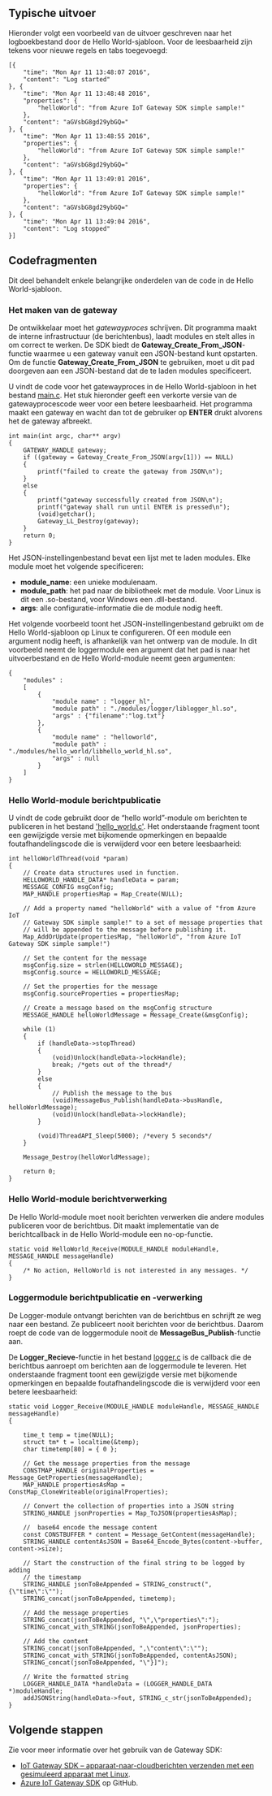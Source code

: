 ## Typische uitvoer

Hieronder volgt een voorbeeld van de uitvoer geschreven naar het logboekbestand door de Hello World-sjabloon. Voor de leesbaarheid zijn tekens voor nieuwe regels en tabs toegevoegd:

```
[{
    "time": "Mon Apr 11 13:48:07 2016",
    "content": "Log started"
}, {
    "time": "Mon Apr 11 13:48:48 2016",
    "properties": {
        "helloWorld": "from Azure IoT Gateway SDK simple sample!"
    },
    "content": "aGVsbG8gd29ybGQ="
}, {
    "time": "Mon Apr 11 13:48:55 2016",
    "properties": {
        "helloWorld": "from Azure IoT Gateway SDK simple sample!"
    },
    "content": "aGVsbG8gd29ybGQ="
}, {
    "time": "Mon Apr 11 13:49:01 2016",
    "properties": {
        "helloWorld": "from Azure IoT Gateway SDK simple sample!"
    },
    "content": "aGVsbG8gd29ybGQ="
}, {
    "time": "Mon Apr 11 13:49:04 2016",
    "content": "Log stopped"
}]
```

## Codefragmenten

Dit deel behandelt enkele belangrijke onderdelen van de code in de Hello World-sjabloon.

### Het maken van de gateway

De ontwikkelaar moet het *gatewayproces* schrijven. Dit programma maakt de interne infrastructuur (de berichtenbus), laadt modules en stelt alles in om correct te werken. De SDK biedt de **Gateway_Create_From_JSON**-functie waarmee u een gateway vanuit een JSON-bestand kunt opstarten. Om de functie **Gateway_Create_From_JSON** te gebruiken, moet u dit pad doorgeven aan een JSON-bestand dat de te laden modules specificeert. 

U vindt de code voor het gatewayproces in de Hello World-sjabloon in het bestand [main.c][lnk-main-c]. Het stuk hieronder geeft een verkorte versie van de gatewayprocescode weer voor een betere leesbaarheid. Het programma maakt een gateway en wacht dan tot de gebruiker op **ENTER** drukt alvorens het de gateway afbreekt. 

```
int main(int argc, char** argv)
{
    GATEWAY_HANDLE gateway;
    if ((gateway = Gateway_Create_From_JSON(argv[1])) == NULL)
    {
        printf("failed to create the gateway from JSON\n");
    }
    else
    {
        printf("gateway successfully created from JSON\n");
        printf("gateway shall run until ENTER is pressed\n");
        (void)getchar();
        Gateway_LL_Destroy(gateway);
    }
    return 0;
}
```

Het JSON-instellingenbestand bevat een lijst met te laden modules. Elke module moet het volgende specificeren:

- **module_name**: een unieke modulenaam.
- **module_path**: het pad naar de bibliotheek met de module. Voor Linux is dit een .so-bestand, voor Windows een .dll-bestand.
- **args**: alle configuratie-informatie die de module nodig heeft.

Het volgende voorbeeld toont het JSON-instellingenbestand gebruikt om de Hello World-sjabloon op Linux te configureren. Of een module een argument nodig heeft, is afhankelijk van het ontwerp van de module. In dit voorbeeld neemt de loggermodule een argument dat het pad is naar het uitvoerbestand en de Hello World-module neemt geen argumenten:

```
{
    "modules" :
    [ 
        {
            "module name" : "logger_hl",
            "module path" : "./modules/logger/liblogger_hl.so",
            "args" : {"filename":"log.txt"}
        },
        {
            "module name" : "helloworld",
            "module path" : "./modules/hello_world/libhello_world_hl.so",
            "args" : null
        }
    ]
}
```

### Hello World-module berichtpublicatie

U vindt de code gebruikt door de “hello world”-module om berichten te publiceren in het bestand ['hello_world.c'][lnk-helloworld-c]. Het onderstaande fragment toont een gewijzigde versie met bijkomende opmerkingen en bepaalde foutafhandelingscode die is verwijderd voor een betere leesbaarheid:

```
int helloWorldThread(void *param)
{
    // Create data structures used in function.
    HELLOWORLD_HANDLE_DATA* handleData = param;
    MESSAGE_CONFIG msgConfig;
    MAP_HANDLE propertiesMap = Map_Create(NULL);
    
    // Add a property named "helloWorld" with a value of "from Azure IoT
    // Gateway SDK simple sample!" to a set of message properties that
    // will be appended to the message before publishing it. 
    Map_AddOrUpdate(propertiesMap, "helloWorld", "from Azure IoT Gateway SDK simple sample!")

    // Set the content for the message
    msgConfig.size = strlen(HELLOWORLD_MESSAGE);
    msgConfig.source = HELLOWORLD_MESSAGE;

    // Set the properties for the message
    msgConfig.sourceProperties = propertiesMap;
    
    // Create a message based on the msgConfig structure
    MESSAGE_HANDLE helloWorldMessage = Message_Create(&msgConfig);

    while (1)
    {
        if (handleData->stopThread)
        {
            (void)Unlock(handleData->lockHandle);
            break; /*gets out of the thread*/
        }
        else
        {
            // Publish the message to the bus
            (void)MessageBus_Publish(handleData->busHandle, helloWorldMessage);
            (void)Unlock(handleData->lockHandle);
        }

        (void)ThreadAPI_Sleep(5000); /*every 5 seconds*/
    }

    Message_Destroy(helloWorldMessage);

    return 0;
}
```

### Hello World-module berichtverwerking

De Hello World-module moet nooit berichten verwerken die andere modules publiceren voor de berichtbus. Dit maakt implementatie van de berichtcallback in de Hello World-module een no-op-functie.

```
static void HelloWorld_Receive(MODULE_HANDLE moduleHandle, MESSAGE_HANDLE messageHandle)
{
    /* No action, HelloWorld is not interested in any messages. */
}
```

### Loggermodule berichtpublicatie en -verwerking

De Logger-module ontvangt berichten van de berichtbus en schrijft ze weg naar een bestand. Ze publiceert nooit berichten voor de berichtbus. Daarom roept de code van de loggermodule nooit de **MessageBus_Publish**-functie aan.

De **Logger_Recieve**-functie in het bestand [logger.c][lnk-logger-c] is de callback die de berichtbus aanroept om berichten aan de loggermodule te leveren. Het onderstaande fragment toont een gewijzigde versie met bijkomende opmerkingen en bepaalde foutafhandelingscode die is verwijderd voor een betere leesbaarheid:

```
static void Logger_Receive(MODULE_HANDLE moduleHandle, MESSAGE_HANDLE messageHandle)
{

    time_t temp = time(NULL);
    struct tm* t = localtime(&temp);
    char timetemp[80] = { 0 };

    // Get the message properties from the message
    CONSTMAP_HANDLE originalProperties = Message_GetProperties(messageHandle); 
    MAP_HANDLE propertiesAsMap = ConstMap_CloneWriteable(originalProperties);

    // Convert the collection of properties into a JSON string
    STRING_HANDLE jsonProperties = Map_ToJSON(propertiesAsMap);

    //  base64 encode the message content
    const CONSTBUFFER * content = Message_GetContent(messageHandle);
    STRING_HANDLE contentAsJSON = Base64_Encode_Bytes(content->buffer, content->size);

    // Start the construction of the final string to be logged by adding
    // the timestamp
    STRING_HANDLE jsonToBeAppended = STRING_construct(",{\"time\":\"");
    STRING_concat(jsonToBeAppended, timetemp);

    // Add the message properties
    STRING_concat(jsonToBeAppended, "\",\"properties\":"); 
    STRING_concat_with_STRING(jsonToBeAppended, jsonProperties);

    // Add the content
    STRING_concat(jsonToBeAppended, ",\"content\":\"");
    STRING_concat_with_STRING(jsonToBeAppended, contentAsJSON);
    STRING_concat(jsonToBeAppended, "\"}]");

    // Write the formatted string
    LOGGER_HANDLE_DATA *handleData = (LOGGER_HANDLE_DATA *)moduleHandle;
    addJSONString(handleData->fout, STRING_c_str(jsonToBeAppended);
}
```

## Volgende stappen

Zie voor meer informatie over het gebruik van de Gateway SDK:

- [IoT Gateway SDK – apparaat-naar-cloudberichten verzenden met een gesimuleerd apparaat met Linux][lnk-gateway-simulated].
- [Azure IoT Gateway SDK][lnk-gateway-sdk] op GitHub.

<!-- Links -->
[lnk-main-c]: https://github.com/Azure/azure-iot-gateway-sdk/blob/master/samples/hello_world/src/main.c
[lnk-helloworld-c]: https://github.com/Azure/azure-iot-gateway-sdk/blob/master/modules/hello_world/src/hello_world.c
[lnk-logger-c]: https://github.com/Azure/azure-iot-gateway-sdk/blob/master/modules/logger/src/logger.c
[lnk-gateway-sdk]: https://github.com/Azure/azure-iot-gateway-sdk/
[lnk-gateway-simulated]: ../articles/iot-hub/iot-hub-linux-gateway-sdk-simulated-device.md


<!--HONumber=Aug16_HO4-->


